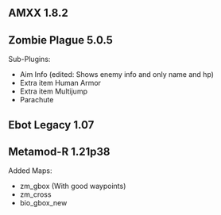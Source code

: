 AMXX 1.8.2
-
Zombie Plague 5.0.5
-
Sub-Plugins:
- Aim Info (edited: Shows enemy info and only name and hp)
- Extra item Human Armor
- Extra item Multijump
- Parachute

Ebot Legacy 1.07
-
Metamod-R 1.21p38
-


Added Maps:
- zm_gbox (With good waypoints)
- zm_cross
- bio_gbox_new

